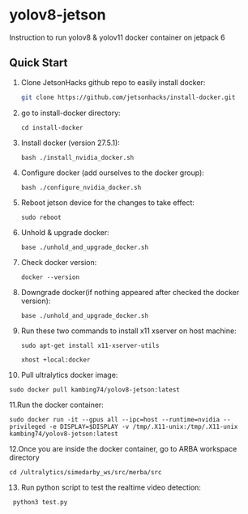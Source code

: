 # yolov8-jetson
Instruction to run yolov8 & yolov11 docker container on jetpack 6

## Quick Start

1. Clone JetsonHacks github repo to easily install docker:
   ```bash
   git clone https://github.com/jetsonhacks/install-docker.git

2. go to install-docker directory:
   ```
   cd install-docker

3. Install docker (version 27.5.1):
   ```
   bash ./install_nvidia_docker.sh

4. Configure docker (add ourselves to the docker group):
   ```
   bash ./configure_nvidia_docker.sh

5. Reboot jetson device for the changes to take effect:
   ```
   sudo reboot

6. Unhold & upgrade docker:
   ```
   base ./unhold_and_upgrade_docker.sh

7. Check docker version:
   ```
   docker --version

8. Downgrade docker(if nothing appeared after checked the docker version):
   ```
   base ./unhold_and_upgrade_docker.sh

9. Run these two commands to install x11 xserver on host machine:
   ```
   sudo apt-get install x11-xserver-utils

   xhost +local:docker

10. Pull ultralytics docker image:
   ```
   sudo docker pull kambing74/yolov8-jetson:latest
   ```

11.Run the docker container:
   ```
   sudo docker run -it --gpus all --ipc=host --runtime=nvidia --privileged -e DISPLAY=$DISPLAY -v /tmp/.X11-unix:/tmp/.X11-unix kambing74/yolov8-jetson:latest
   ```

12.Once you are inside the docker container, go to ARBA workspace directory
   ```
   cd /ultralytics/simedarby_ws/src/merba/src
   ```

13. Run python script to test the realtime video detection: 
   ```
    python3 test.py

